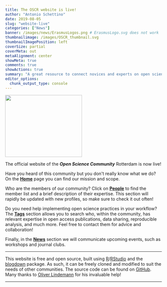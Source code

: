 ```yaml
---
title: The OSCR website is live!
author: "Antonio Schettino"
date: 2019-08-05
slug: "website-live"
categories: ["News"]
banner: /images/news/ErasmusLogos.png # ErasmusLogo.svg does not work
thumbnailimage: /images/OSCR_thumbnail.svg
thumbnailImagePosition: left
coverSize: partial
coverMeta: out
metaAlignment: center
showMeta: true
comments: true
showActions: true
summary: "A great resource to connect novices and experts on open science in Rotterdam."
editor_options: 
  chunk_output_type: console
---
```

<img border="0" alt="" src="/images/news/ErasmusLogos.png" width="70%" height="200" align="center">

The official website of the _**Open Science Community**_ Rotterdam is now live! 

Have you heard of this community but you don't really know what we do? On the [**Home**](/home) page you can find our mission and scope.

Who are the members of our community? Click on [**People**](/categories/people) to find the member list and a brief description of their expertise. This section will rapidly be updated with new profiles, so make sure to check it out often!

Do you need help implementing open science practices in your workflow? The [**Tags**](/tags) section allows you to search who, within the community, has relevant expertise in open access publications, data sharing, reproducible analysis, and much more. Feel free to contact them for advice and collaboration!

Finally, in the [**News**](/new) section we will communicate upcoming events, such as workshops and journal clubs.

***

This website is free and open source, built using [R](https://www.r-project.org/)/[RStudio](https://www.rstudio.com/) and the [blogdown](https://bookdown.org/yihui/blogdown/) package. As such, it can be freely cloned and modified to suit the needs of other communities. The source code can be found on [GitHub](https://github.com/osc-rotterdam/osc-rotterdam.github.io). Many thanks to [Oliver Lindemann](http://www.cognitive-psychology.eu/lindemann/) for his invaluable help!

***


